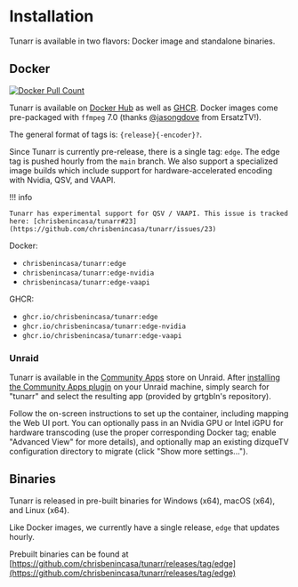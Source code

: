# Installation

Tunarr is available in two flavors: Docker image and standalone binaries.

## Docker

<a href="https://hub.docker.com/r/chrisbenincasa/tunarr"><img alt="Docker Pull Count" src="https://img.shields.io/docker/pulls/chrisbenincasa/tunarr" /></a>

Tunarr is available on [Docker Hub](https://hub.docker.com/r/chrisbenincasa/tunarr) as well as [GHCR](https://github.com/chrisbenincasa/tunarr/pkgs/container/tunarr). Docker images come pre-packaged with `ffmpeg` 7.0 (thanks [@jasongdove](https://github.com/jasongdove) from ErsatzTV!).

The general format of tags is: `{release}{-encoder}?`.

Since Tunarr is currently pre-release, there is a single tag: `edge`. The edge tag is pushed hourly from the `main` branch. We also support a specialized image builds which include support for hardware-accelerated encoding with Nvidia, QSV, and VAAPI.

!!! info

    Tunarr has experimental support for QSV / VAAPI. This issue is tracked here: [chrisbenincasa/tunarr#23](https://github.com/chrisbenincasa/tunarr/issues/23)

Docker:

- `chrisbenincasa/tunarr:edge`
- `chrisbenincasa/tunarr:edge-nvidia`
- `chrisbenincasa/tunarr:edge-vaapi`

GHCR:

- `ghcr.io/chrisbenincasa/tunarr:edge`
- `ghcr.io/chrisbenincasa/tunarr:edge-nvidia`
- `ghcr.io/chrisbenincasa/tunarr:edge-vaapi`

### Unraid

Tunarr is available in the [Community Apps](https://unraid.net/community/apps) store on Unraid. After [installing the Community Apps plugin](https://forums.unraid.net/topic/38582-plug-in-community-applications/) on your Unraid machine, simply search for "tunarr" and select the resulting app (provided by grtgbln's repository).

Follow the on-screen instructions to set up the container, including mapping the Web UI port. You can optionally pass in an Nvidia GPU or Intel iGPU for hardware transcoding (use the proper corresponding Docker tag; enable "Advanced View" for more details), and optionally map an existing dizqueTV configuration directory to migrate (click "Show more settings...").


## Binaries

Tunarr is released in pre-built binaries for Windows (x64), macOS (x64), and Linux (x64).

Like Docker images, we currently have a single release, `edge` that updates hourly.

Prebuilt binaries can be found at [https://github.com/chrisbenincasa/tunarr/releases/tag/edge](https://github.com/chrisbenincasa/tunarr/releases/tag/edge)
